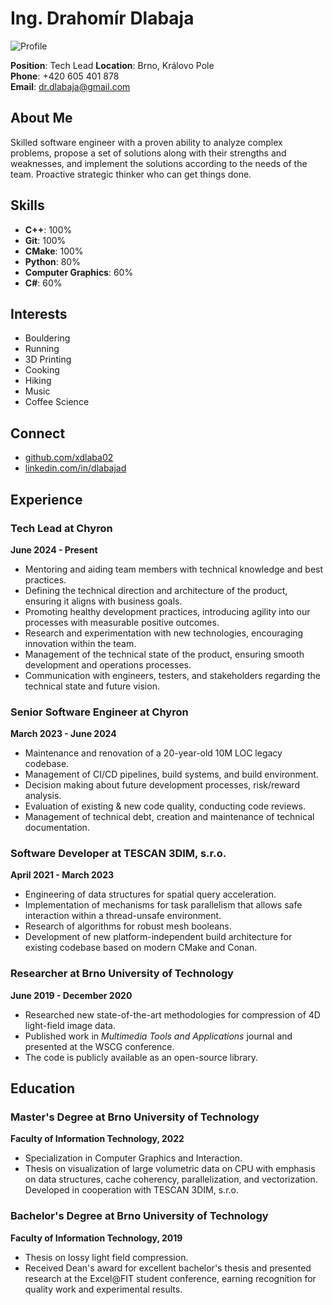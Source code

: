 # Ing. Drahomír Dlabaja

![Profile](https://media.licdn.com/dms/image/v2/D4E03AQEBCuikzl3_fw/profile-displayphoto-shrink_800_800/profile-displayphoto-shrink_800_800/0/1667673467302?e=1731542400&v=beta&t=GEO5paXo45hY2iImczDVenHmoZCXMSUgtYpNNd__vhw)

**Position**: Tech Lead
**Location**: Brno, Královo Pole  
**Phone**: +420 605 401 878  
**Email**: [dr.dlabaja@gmail.com](mailto:dr.dlabaja@gmail.com)

## About Me
Skilled software engineer with a proven ability to analyze complex problems, propose a set of solutions along with their strengths and weaknesses, and implement the solutions according to the needs of the team. Proactive strategic thinker who can get things done.

## Skills
- **C++**: 100%
- **Git**: 100%
- **CMake**: 100%
- **Python**: 80%
- **Computer Graphics**: 60%
- **C#**: 60%

## Interests
- Bouldering
- Running
- 3D Printing
- Cooking
- Hiking
- Music
- Coffee Science

## Connect
- [github.com/xdlaba02](https://github.com/xdlaba02)  
- [linkedin.com/in/dlabajad](https://linkedin.com/in/dlabajad)  

## Experience

### Tech Lead at Chyron
**June 2024 - Present**
- Mentoring and aiding team members with technical knowledge and best practices.
- Defining the technical direction and architecture of the product, ensuring it aligns with business goals.
- Promoting healthy development practices, introducing agility into our processes with measurable positive outcomes.
- Research and experimentation with new technologies, encouraging innovation within the team.
- Management of the technical state of the product, ensuring smooth development and operations processes.
- Communication with engineers, testers, and stakeholders regarding the technical state and future vision.

### Senior Software Engineer at Chyron
**March 2023 - June 2024**
- Maintenance and renovation of a 20-year-old 10M LOC legacy codebase.
- Management of CI/CD pipelines, build systems, and build environment.
- Decision making about future development processes, risk/reward analysis.
- Evaluation of existing & new code quality, conducting code reviews.
- Management of technical debt, creation and maintenance of technical documentation.

### Software Developer at TESCAN 3DIM, s.r.o.
**April 2021 - March 2023**
- Engineering of data structures for spatial query acceleration.
- Implementation of mechanisms for task parallelism that allows safe interaction within a thread-unsafe environment.
- Research of algorithms for robust mesh booleans.
- Development of new platform-independent build architecture for existing codebase based on modern CMake and Conan.

### Researcher at Brno University of Technology
**June 2019 - December 2020**
- Researched new state-of-the-art methodologies for compression of 4D light-field image data.
- Published work in *Multimedia Tools and Applications* journal and presented at the WSCG conference.
- The code is publicly available as an open-source library.

## Education

### Master's Degree at Brno University of Technology
**Faculty of Information Technology, 2022**  
- Specialization in Computer Graphics and Interaction.
- Thesis on visualization of large volumetric data on CPU with emphasis on data structures, cache coherency, parallelization, and vectorization. Developed in cooperation with TESCAN 3DIM, s.r.o.

### Bachelor's Degree at Brno University of Technology
**Faculty of Information Technology, 2019**  
- Thesis on lossy light field compression. 
- Received Dean's award for excellent bachelor's thesis and presented research at the Excel@FIT student conference, earning recognition for quality work and experimental results.